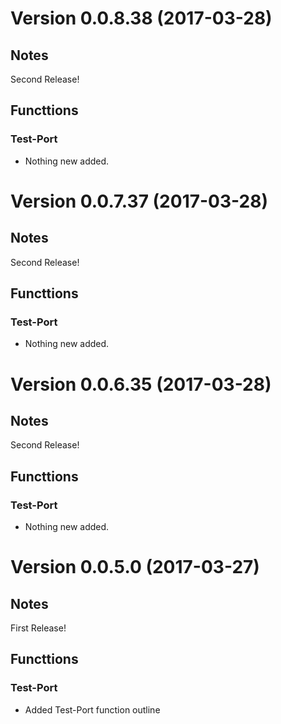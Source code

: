 # Version 0.0.8.38 (2017-03-28)
         
## Notes

Second Release!

## Functtions

### Test-Port

* Nothing new added.



# Version 0.0.7.37 (2017-03-28)
         
## Notes

Second Release!

## Functtions

### Test-Port

* Nothing new added.



# Version 0.0.6.35 (2017-03-28)
         
## Notes

Second Release!

## Functtions

### Test-Port

* Nothing new added.



# Version 0.0.5.0 (2017-03-27)
         
## Notes

First Release!

## Functtions

### Test-Port

* Added Test-Port function outline




